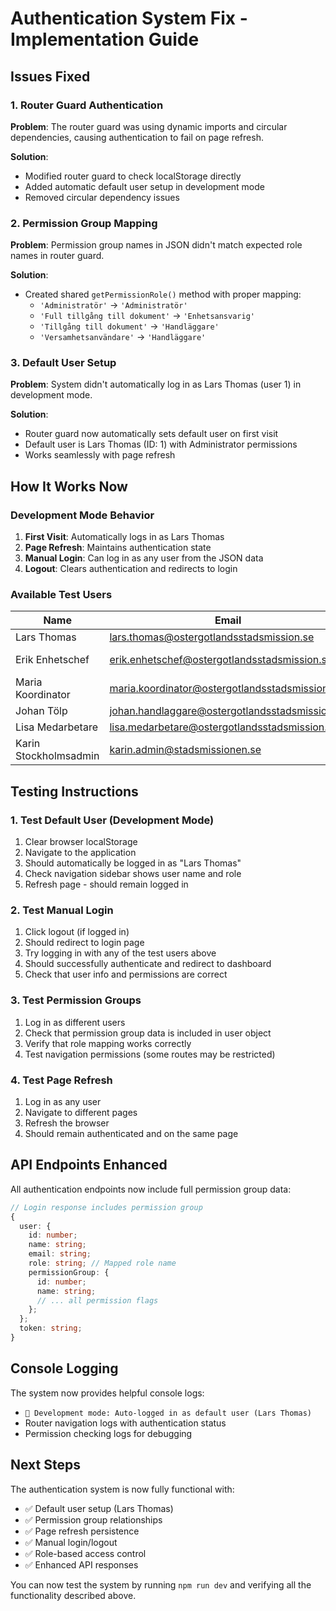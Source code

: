 # Authentication System Fix - Implementation Guide

## Issues Fixed

### 1. Router Guard Authentication

**Problem**: The router guard was using dynamic imports and circular dependencies, causing authentication to fail on page refresh.

**Solution**:

- Modified router guard to check localStorage directly
- Added automatic default user setup in development mode
- Removed circular dependency issues

### 2. Permission Group Mapping

**Problem**: Permission group names in JSON didn't match expected role names in router guard.

**Solution**:

- Created shared `getPermissionRole()` method with proper mapping:
  - `'Administratör'` → `'Administratör'`
  - `'Full tillgång till dokument'` → `'Enhetsansvarig'`
  - `'Tillgång till dokument'` → `'Handläggare'`
  - `'Versamhetsanvändare'` → `'Handläggare'`

### 3. Default User Setup

**Problem**: System didn't automatically log in as Lars Thomas (user 1) in development mode.

**Solution**:

- Router guard now automatically sets default user on first visit
- Default user is Lars Thomas (ID: 1) with Administrator permissions
- Works seamlessly with page refresh

## How It Works Now

### Development Mode Behavior

1. **First Visit**: Automatically logs in as Lars Thomas
2. **Page Refresh**: Maintains authentication state
3. **Manual Login**: Can log in as any user from the JSON data
4. **Logout**: Clears authentication and redirects to login

### Available Test Users

| Name | Email | Password | Permission Group | Mapped Role |
|------|-------|----------|------------------|-------------|
| Lars Thomas | <lars.thomas@ostergotlandsstadsmission.se> | admin123 | Administratör | Administratör |
| Erik Enhetschef | <erik.enhetschef@ostergotlandsstadsmission.se> | erik123 | Full tillgång till dokument | Enhetsansvarig |
| Maria Koordinator | <maria.koordinator@ostergotlandsstadsmission.se> | maria123 | Tillgång till dokument | Handläggare |
| Johan Tölp | <johan.handlaggare@ostergotlandsstadsmission.se> | johan123 | Tillgång till dokument | Handläggare |
| Lisa Medarbetare | <lisa.medarbetare@ostergotlandsstadsmission.se> | lisa123 | Tillgång till dokument | Handläggare |
| Karin Stockholmsadmin | <karin.admin@stadsmissionen.se> | karin123 | Versamhetsanvändare | Handläggare |

## Testing Instructions

### 1. Test Default User (Development Mode)

1. Clear browser localStorage
2. Navigate to the application
3. Should automatically be logged in as "Lars Thomas"
4. Check navigation sidebar shows user name and role
5. Refresh page - should remain logged in

### 2. Test Manual Login

1. Click logout (if logged in)
2. Should redirect to login page
3. Try logging in with any of the test users above
4. Should successfully authenticate and redirect to dashboard
5. Check that user info and permissions are correct

### 3. Test Permission Groups

1. Log in as different users
2. Check that permission group data is included in user object
3. Verify that role mapping works correctly
4. Test navigation permissions (some routes may be restricted)

### 4. Test Page Refresh

1. Log in as any user
2. Navigate to different pages
3. Refresh the browser
4. Should remain authenticated and on the same page

## API Endpoints Enhanced

All authentication endpoints now include full permission group data:

```typescript
// Login response includes permission group
{
  user: {
    id: number;
    name: string;
    email: string;
    role: string; // Mapped role name
    permissionGroup: {
      id: number;
      name: string;
      // ... all permission flags
    };
  };
  token: string;
}
```

## Console Logging

The system now provides helpful console logs:

- `🔧 Development mode: Auto-logged in as default user (Lars Thomas)`
- Router navigation logs with authentication status
- Permission checking logs for debugging

## Next Steps

The authentication system is now fully functional with:

- ✅ Default user setup (Lars Thomas)
- ✅ Permission group relationships
- ✅ Page refresh persistence
- ✅ Manual login/logout
- ✅ Role-based access control
- ✅ Enhanced API responses

You can now test the system by running `npm run dev` and verifying all the functionality described above.
